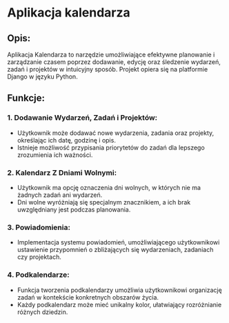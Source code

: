 # Aplikacja kalendarza

## Opis:
Aplikacja Kalendarza to narzędzie umożliwiające efektywne planowanie i zarządzanie czasem poprzez dodawanie, edycję oraz śledzenie wydarzeń, zadań i projektów w intuicyjny sposób. Projekt opiera się na platformie Django w języku Python.

## Funkcje:

### 1. Dodawanie Wydarzeń, Zadań i Projektów:
- Użytkownik może dodawać nowe wydarzenia, zadania oraz projekty, określając ich datę, godzinę i opis.
- Istnieje możliwość przypisania priorytetów do zadań dla lepszego zrozumienia ich ważności.

### 2. Kalendarz Z Dniami Wolnymi:
- Użytkownik ma opcję oznaczenia dni wolnych, w których nie ma żadnych zadań ani wydarzeń.
- Dni wolne wyróżniają się specjalnym znacznikiem, a ich brak uwzględniany jest podczas planowania.

### 3. Powiadomienia:
- Implementacja systemu powiadomień, umożliwiającego użytkownikowi ustawienie przypomnień o zbliżających się wydarzeniach, zadaniach czy projektach.

### 4. Podkalendarze:
- Funkcja tworzenia podkalendarzy umożliwia użytkownikowi organizację zadań w kontekście konkretnych obszarów życia.
- Każdy podkalendarz może mieć unikalny kolor, ułatwiający rozróżnianie różnych dziedzin.


